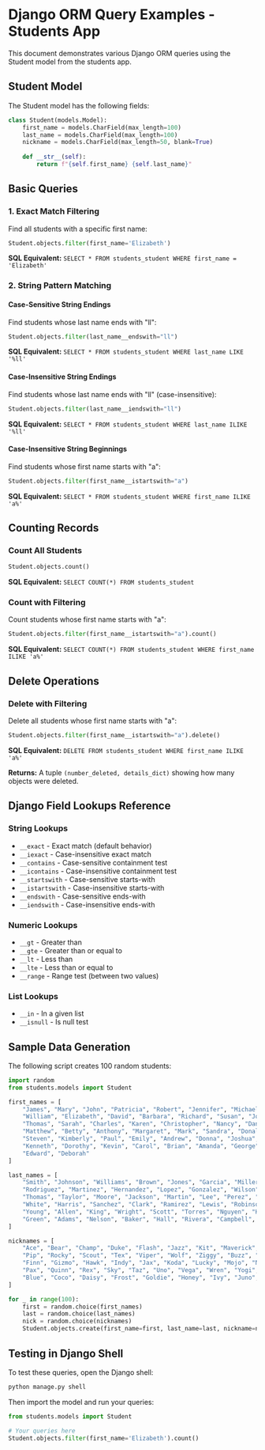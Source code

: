 # Django ORM Query Examples - Students App

This document demonstrates various Django ORM queries using the Student model from the students app.

## Student Model

The Student model has the following fields:
```python
class Student(models.Model):
    first_name = models.CharField(max_length=100)
    last_name = models.CharField(max_length=100)
    nickname = models.CharField(max_length=50, blank=True)
    
    def __str__(self):
        return f"{self.first_name} {self.last_name}"
```

## Basic Queries

### 1. Exact Match Filtering

Find all students with a specific first name:
```python
Student.objects.filter(first_name='Elizabeth')
```
**SQL Equivalent:** `SELECT * FROM students_student WHERE first_name = 'Elizabeth'`

### 2. String Pattern Matching

#### Case-Sensitive String Endings
Find students whose last name ends with "ll":
```python
Student.objects.filter(last_name__endswith="ll")
```
**SQL Equivalent:** `SELECT * FROM students_student WHERE last_name LIKE '%ll'`

#### Case-Insensitive String Endings
Find students whose last name ends with "ll" (case-insensitive):
```python
Student.objects.filter(last_name__iendswith="ll")
```
**SQL Equivalent:** `SELECT * FROM students_student WHERE last_name ILIKE '%ll'`

#### Case-Insensitive String Beginnings
Find students whose first name starts with "a":
```python
Student.objects.filter(first_name__istartswith="a")
```
**SQL Equivalent:** `SELECT * FROM students_student WHERE first_name ILIKE 'a%'`

## Counting Records

### Count All Students
```python
Student.objects.count()
```
**SQL Equivalent:** `SELECT COUNT(*) FROM students_student`

### Count with Filtering
Count students whose first name starts with "a":
```python
Student.objects.filter(first_name__istartswith="a").count()
```
**SQL Equivalent:** `SELECT COUNT(*) FROM students_student WHERE first_name ILIKE 'a%'`

## Delete Operations

### Delete with Filtering
Delete all students whose first name starts with "a":
```python
Student.objects.filter(first_name__istartswith="a").delete()
```
**SQL Equivalent:** `DELETE FROM students_student WHERE first_name ILIKE 'a%'`

**Returns:** A tuple `(number_deleted, details_dict)` showing how many objects were deleted.

## Django Field Lookups Reference

### String Lookups
- `__exact` - Exact match (default behavior)
- `__iexact` - Case-insensitive exact match
- `__contains` - Case-sensitive containment test
- `__icontains` - Case-insensitive containment test
- `__startswith` - Case-sensitive starts-with
- `__istartswith` - Case-insensitive starts-with
- `__endswith` - Case-sensitive ends-with
- `__iendswith` - Case-insensitive ends-with

### Numeric Lookups
- `__gt` - Greater than
- `__gte` - Greater than or equal to
- `__lt` - Less than
- `__lte` - Less than or equal to
- `__range` - Range test (between two values)

### List Lookups
- `__in` - In a given list
- `__isnull` - Is null test

## Sample Data Generation

The following script creates 100 random students:

```python
import random
from students.models import Student

first_names = [
    "James", "Mary", "John", "Patricia", "Robert", "Jennifer", "Michael", "Linda",
    "William", "Elizabeth", "David", "Barbara", "Richard", "Susan", "Joseph", "Jessica",
    "Thomas", "Sarah", "Charles", "Karen", "Christopher", "Nancy", "Daniel", "Lisa",
    "Matthew", "Betty", "Anthony", "Margaret", "Mark", "Sandra", "Donald", "Ashley",
    "Steven", "Kimberly", "Paul", "Emily", "Andrew", "Donna", "Joshua", "Michelle",
    "Kenneth", "Dorothy", "Kevin", "Carol", "Brian", "Amanda", "George", "Melissa",
    "Edward", "Deborah"
]

last_names = [
    "Smith", "Johnson", "Williams", "Brown", "Jones", "Garcia", "Miller", "Davis",
    "Rodriguez", "Martinez", "Hernandez", "Lopez", "Gonzalez", "Wilson", "Anderson",
    "Thomas", "Taylor", "Moore", "Jackson", "Martin", "Lee", "Perez", "Thompson",
    "White", "Harris", "Sanchez", "Clark", "Ramirez", "Lewis", "Robinson", "Walker",
    "Young", "Allen", "King", "Wright", "Scott", "Torres", "Nguyen", "Hill", "Flores",
    "Green", "Adams", "Nelson", "Baker", "Hall", "Rivera", "Campbell", "Mitchell", "Carter"
]

nicknames = [
    "Ace", "Bear", "Champ", "Duke", "Flash", "Jazz", "Kit", "Maverick", "Ninja", "Oz",
    "Pip", "Rocky", "Scout", "Tex", "Viper", "Wolf", "Ziggy", "Buzz", "Dash", "Echo",
    "Finn", "Gizmo", "Hawk", "Indy", "Jax", "Koda", "Lucky", "Mojo", "Nova", "Otis",
    "Pax", "Quinn", "Rex", "Sky", "Taz", "Uno", "Vega", "Wren", "Yogi", "Zane",
    "Blue", "Coco", "Daisy", "Frost", "Goldie", "Honey", "Ivy", "Juno", "Luna", "Misty"
]

for _ in range(100):
    first = random.choice(first_names)
    last = random.choice(last_names)
    nick = random.choice(nicknames)
    Student.objects.create(first_name=first, last_name=last, nickname=nick)
```

## Testing in Django Shell

To test these queries, open the Django shell:
```bash
python manage.py shell
```

Then import the model and run your queries:
```python
from students.models import Student

# Your queries here
Student.objects.filter(first_name='Elizabeth').count()
```
